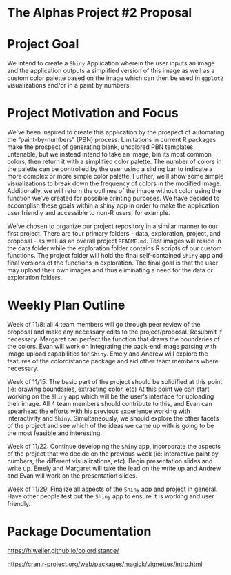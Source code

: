 The Alphas Project \#2 Proposal
================

# Project Goal

We intend to create a `Shiny` Application wherein the user inputs an
image and the application outputs a simplified version of this image as
well as a custom color palette based on the image which can then be used
in `ggplot2` visualizations and/or in a paint by numbers.

# Project Motivation and Focus

We’ve been inspired to create this application by the prospect of
automating the “paint-by-numbers” (PBN) process. Limitations in current
R packages make the prospect of generating blank, uncolored PBN
templates untenable, but we instead intend to take an image, bin its
most common colors, then return it with a simplified color palette. The
number of colors in the palette can be controlled by the user using a
sliding bar to indicate a more complex or more simple color palette.
Further, we’ll show some simple visualizations to break down the
frequency of colors in the modified image. Additionally, we will return
the outlines of the image without color using the function we’ve created
for possible printing purposes. We have decided to accomplish these
goals within a shiny app in order to make the application user friendly
and accessible to non-R users, for example.

We’ve chosen to organize our project repository in a similar manner to
our first project. There are four primary folders - data, exploration,
project, and proposal - as well as an overall project `README.md`. Test
images will reside in the data folder while the exploration folder
contains R scripts of our custom functions. The project folder will hold
the final self-contained `Shiny` app and final versions of the functions
in exploration. The final goal is that the user may upload their own
images and thus eliminating a need for the data or exploration folders.

# Weekly Plan Outline

Week of 11/8: all 4 team members will go through peer review of the
proposal and make any necessary edits to the project/proposal. Resubmit
if necessary. Margaret can perfect the function that draws the
boundaries of the colors. Evan will work on integrating the back-end
image parsing with image upload capabilities for `Shiny`. Emely and
Andrew will explore the features of the colordistance package and aid
other team members where necessary.

Week of 11/15: The basic part of the project should be solidified at
this point (ie: drawing boundaries, extracting color, etc) At this point
we can start working on the `Shiny` app which will be the user’s
interface for uploading their image. All 4 team members should
contribute to this, and Evan can spearhead the efforts with his previous
experience working with interactivity and `Shiny`. Simultaneously, we
should explore the other facets of the project and see which of the
ideas we came up with is going to be the most feasible and interesting.

Week of 11/22: Continue developing the `Shiny` app, incorporate the
aspects of the project that we decide on the previous week (ie:
interactive paint by numbers, the different visualizations, etc). Begin
presentation slides and write up. Emely and Margaret will take the lead
on the write up and Andrew and Evan will work on the presentation
slides.

Week of 11/29: Finalize all aspects of the `Shiny` app and project in
general. Have other people test out the `Shiny` app to ensure it is
working and user friendly.

# Package Documentation

<https://hiweller.github.io/colordistance/>

<https://cran.r-project.org/web/packages/magick/vignettes/intro.html>
